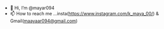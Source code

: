 - 👋 Hi, I’m @mayar094
- 📫 How to reach me ...insta(https://www.instagram.com/k_maya_00/) & Gmail(maayaar094@gmail.com)

<!---
mayar094/mayar094 is a ✨ special ✨ repository because its `README.md` (this file) appears on your GitHub profile.
You can click the Preview link to take a look at your changes.
--->
